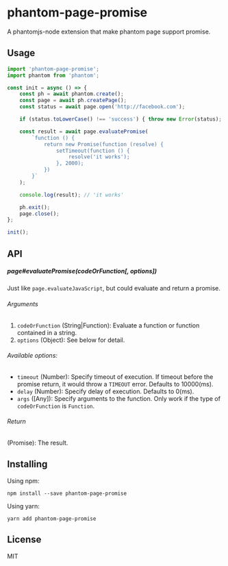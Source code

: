 # phantom-page-promise

A phantomjs-node extension that make phantom page support promise.

## Usage

```js
import 'phantom-page-promise';
import phantom from 'phantom';

const init = async () => {
    const ph = await phantom.create();
    const page = await ph.createPage();
    const status = await page.open('http://facebook.com');

    if (status.toLowerCase() !== 'success') { throw new Error(status); }

    const result = await page.evaluatePromise(
        `function () {
            return new Promise(function (resolve) {
                setTimeout(function () {
                    resolve('it works');
                }, 2000);
            })
        }`
    );

    console.log(result); // 'it works'

    ph.exit();
    page.close();
};

init();
```

## API

##### page#evaluatePromise(codeOrFunction[, options])

Just like `page.evaluateJavaScript`, but could evaluate and return a promise.

###### Arguments

1. `codeOrFunction` (String|Function): Evaluate a function or function contained in a string.
2. `options` (Object): See below for detail.

###### Available options:

- `timeout` (Number): Specify timeout of execution. If timeout before the promise return, it would throw a `TIMEOUT` error. Defaults to 10000(ms).
- `delay` (Number): Specify delay of execution. Defaults to 0(ms).
- `args` ([Any]): Specify arguments to the function. Only work if the type of `codeOrFunction` is `Function`.

###### Return

(Promise): The result.


## Installing

Using npm:

```
npm install --save phantom-page-promise
```

Using yarn:

```
yarn add phantom-page-promise
```

## License

MIT
